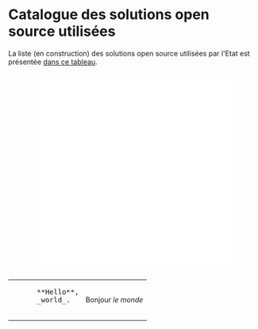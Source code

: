 # Catalogue des solutions open source utilisées

La liste (en construction) des solutions open source utilisées par l'Etat
est présentée
[dans ce tableau](./src/catalogue.html).

<div align="center">
    <img src="./src/example2.svg" width="400" height="400" alt="css-in-readme">
</div>

<table>
  <tr>
    <td>
      <pre>
      **Hello**,
      _world_.
      </pre>
    </td>
   <td>
     Bonjour
    <em>le monde</em>
   </td>
  </tr>
</table>

